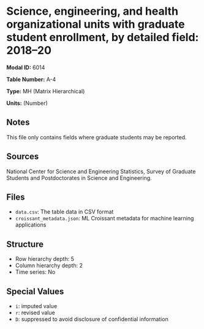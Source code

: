 # Science, engineering, and health organizational units with graduate student enrollment, by detailed field: 2018&#8211;20

**Modal ID:** 6014

**Table Number:** A-4

**Type:** MH (Matrix Hierarchical)

**Units:** (Number)

## Notes

This file only contains fields where graduate students may be reported.

## Sources

National Center for Science and Engineering Statistics, Survey of Graduate Students and Postdoctorates in Science and Engineering.

## Files

- `data.csv`: The table data in CSV format
- `croissant_metadata.json`: ML Croissant metadata for machine learning applications

## Structure

- Row hierarchy depth: 5
- Column hierarchy depth: 2
- Time series: No

## Special Values

- `i`: imputed value
- `r`: revised value
- `D`: suppressed to avoid disclosure of confidential information
